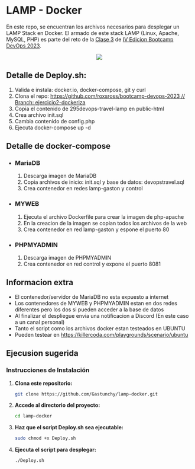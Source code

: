 # LAMP - Docker
En este repo, se encuentran los archivos necesarios para desplegar un LAMP Stack en Docker.
El armado de este stack LAMP (Linux, Apache, MySQL, PHP) es parte del reto de la [Clase 3](https://www.youtube.com/live/TSaGCXsyVU4?si=qOZiYKkMzcpQVv0x) de [IV Edicion Bootcamp DevOps 2023](https://www.youtube.com/playlist?list=PLNkefP1xaOeyTQuNnd6HYVPqCWMXn-c5P).

<p align="center">
  <img src="https://github.com/Gastunchy/lamp-docker/assets/97688245/5617e114-f08d-420d-9023-2575c986621e">
</p>

## Detalle de Deploy.sh:
1. Valida e instala: docker.io, docker-compose, git y curl
3. Clona el repo: [https://github.com/roxsross/bootcamp-devops-2023 // Branch: ejercicio2-dockeriza](https://github.com/roxsross/bootcamp-devops-2023/tree/ejercicio2-dockeriza)
4. Copia el contenido de 295devops-travel-lamp en public-html
5. Crea archivo init.sql
6. Cambia contenido de config.php
7. Ejecuta docker-compose up -d

## Detalle de docker-compose
- ### MariaDB
  1. Descarga imagen de MariaDB
  2. Copia archivos de inicio: init.sql y base de datos: devopstravel.sql
  3. Crea contenedor en redes lamp-gaston y control
- ### MYWEB
  1. Ejecuta el archivo Dockerfile para crear la imagen de php-apache
  2. En la creacion de la imagen se copian todos los archivos de la web
  3. Crea contenedor en red lamp-gaston y espone el puerto 80
- ### PHPMYADMIN
  1. Descarga imagen de PHPMYADMIN
  2. Crea contenedor en red control y expone el puerto 8081

## Informacion extra
- El contenedor/servidor de MariaDB no esta expuesto a internet
- Los contenedores de MYWEB y PHPMYADMIN estan en dos redes diferentes pero los dos si pueden acceder a la base de datos
- Al finalizar el despliegue envia una notificacion a Discord (En este caso a un canal personal)
- Tanto el script como los archivos docker estan testeados en UBUNTU
- Pueden testear en https://killercoda.com/playgrounds/scenario/ubuntu

## Ejecusion sugerida
### Instrucciones de Instalación

1. **Clona este repositorio:**
   ```bash
   git clone https://github.com/Gastunchy/lamp-docker.git
2. **Accede al directorio del proyecto:**
   ```bash
   cd lamp-docker
3. **Haz que el script Deploy.sh sea ejecutable:**
   ```bash
   sudo chmod +x Deploy.sh
4. **Ejecuta el script para desplegar:**
   ```
   ./Deploy.sh
   ````
